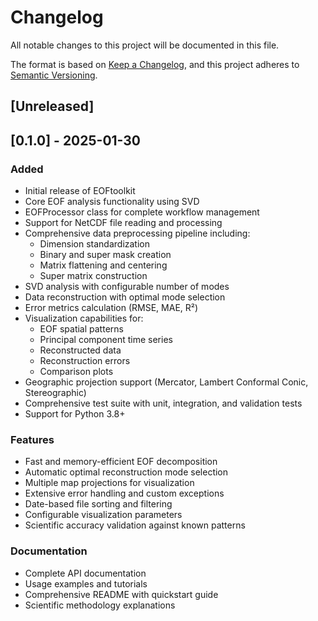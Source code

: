 # Changelog

All notable changes to this project will be documented in this file.

The format is based on [Keep a Changelog](https://keepachangelog.com/en/1.0.0/),
and this project adheres to [Semantic Versioning](https://semver.org/spec/v2.0.0.html).

## [Unreleased]

## [0.1.0] - 2025-01-30

### Added
- Initial release of EOFtoolkit
- Core EOF analysis functionality using SVD
- EOFProcessor class for complete workflow management
- Support for NetCDF file reading and processing
- Comprehensive data preprocessing pipeline including:
  - Dimension standardization
  - Binary and super mask creation
  - Matrix flattening and centering
  - Super matrix construction
- SVD analysis with configurable number of modes
- Data reconstruction with optimal mode selection
- Error metrics calculation (RMSE, MAE, R²)
- Visualization capabilities for:
  - EOF spatial patterns
  - Principal component time series
  - Reconstructed data
  - Reconstruction errors
  - Comparison plots
- Geographic projection support (Mercator, Lambert Conformal Conic, Stereographic)
- Comprehensive test suite with unit, integration, and validation tests
- Support for Python 3.8+

### Features
- Fast and memory-efficient EOF decomposition
- Automatic optimal reconstruction mode selection
- Multiple map projections for visualization
- Extensive error handling and custom exceptions
- Date-based file sorting and filtering
- Configurable visualization parameters
- Scientific accuracy validation against known patterns

### Documentation
- Complete API documentation
- Usage examples and tutorials
- Comprehensive README with quickstart guide
- Scientific methodology explanations
